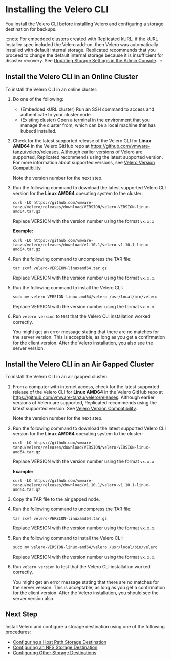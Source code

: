 # Installing the Velero CLI

You install the Velero CLI before installing Velero and configuring a storage destination for backups.

:::note
For embedded clusters created with Replicated kURL, if the kURL Installer spec included the Velero add-on, then Velero was automatically installed with default internal storage. Replicated recommends that you proceed to change the default internal storage because it is insufficient for disaster recovery. See [Updating Storage Settings in the Admin Console](snapshots-updating-with-admin-console).
:::

## Install the Velero CLI in an Online Cluster

To install the Velero CLI in an online cluster:

1. Do one of the following:

    - (Embedded kURL cluster) Run an SSH command to access and authenticate to your cluster node.
    - (Existing cluster) Open a terminal in the environment that you manage the cluster from, which can be a local machine that has kubectl installed.

1. Check for the latest supported release of the Velero CLI for **Linux AMD64** in the Velero GitHub repo at https://github.com/vmware-tanzu/velero/releases. Although earlier versions of Velero are supported, Replicated recommends using the latest supported version. For more information about supported versions, see [Velero Version Compatibility](/vendor/snapshots-overview#velero-version-compatibility).

    Note the version number for the next step.

1. Run the following command to download the latest supported Velero CLI version for the **Linux AMD64** operating system to the cluster:

   ```
   curl -LO https://github.com/vmware-tanzu/velero/releases/download/VERSION/velero-VERSION-linux-amd64.tar.gz
   ```

   Replace VERSION with the version number using the format `vx.x.x`

   **Example:**

   ```
   curl -LO https://github.com/vmware-tanzu/velero/releases/download/v1.10.1/velero-v1.10.1-linux-amd64.tar.gz
   ```

1. Run the following command to uncompress the TAR file:

   ```
   tar zxvf velero-VERSION-linuxamd64.tar.gz
   ```
   Replace VERSION with the version number using the format `vx.x.x`.

1. Run the following command to install the Velero CLI:
  
   ```
   sudo mv velero-VERSION-linux-amd64/velero /usr/local/bin/velero
   ```
   Replace VERSION with the version number using the format `vx.x.x`.

1. Run `velero version` to test that the Velero CLI installation worked correctly.

   You might get an error message stating that there are no matches for the server version. This is acceptable, as long as you get a confirmation for the client version. After the Velero installation, you also see the server version.

## Install the Velero CLI in an Air Gapped Cluster

To install the Velero CLI in an air gapped cluster:

1. From a computer with internet access, check for the latest supported release of the Velero CLI for **Linux AMD64** in the Velero GitHub repo at https://github.com/vmware-tanzu/velero/releases. Although earlier versions of Velero are supported, Replicated recommends using the latest supported version. See [Velero Version Compatibility](/vendor/snapshots-overview#velero-version-compatibility).

    Note the version number for the next step.

1. Run the following command to download the latest supported Velero CLI version for the **Linux AMD64** operating system to the cluster:

   ```
   curl -LO https://github.com/vmware-tanzu/velero/releases/download/VERSION/velero-VERSION-linux-amd64.tar.gz
   ```

   Replace VERSION with the version number using the format `vx.x.x`

   **Example:**

   ```
   curl -LO https://github.com/vmware-tanzu/velero/releases/download/v1.10.1/velero-v1.10.1-linux-amd64.tar.gz
   ```

1. Copy the TAR file to the air gapped node.

1. Run the following command to uncompress the TAR file:

   ```
   tar zxvf velero-VERSION-linuxamd64.tar.gz
   ```
   Replace VERSION with the version number using the format `vx.x.x`.

1. Run the following command to install the Velero CLI:
  
   ```
   sudo mv velero-VERSION-linux-amd64/velero /usr/local/bin/velero
   ```

   Replace VERSION with the version number using the format `vx.x.x`.

1. Run `velero version` to test that the Velero CLI installation worked correctly.

   You might get an error message stating that there are no matches for the server version. This is acceptable, as long as you get a confirmation for the client version. After the Velero installation, you should see the server version also.


## Next Step

Install Velero and configure a storage destination using one of the following procedures:

- [Configuring a Host Path Storage Destination](snapshots-configuring-hostpath)
- [Configuring an NFS Storage Destination](snapshots-configuring-nfs)
- [Configuring Other Storage Destinations](snapshots-storage-destinations)